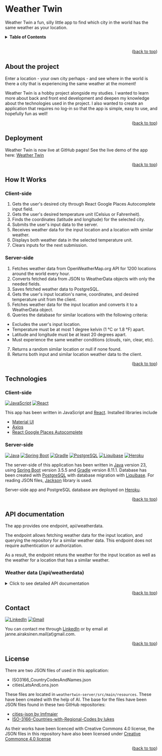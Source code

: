 <a id="readme-top"></a>

# Weather Twin

Weather Twin a fun, silly little app to find which city in the world has the same weather as your location.
<br>
<details>
<summary><b>Table of Contents</b></summary>
  <ol>
    <li>
        <a href="#about-the-project">About the project</a>
    </li>
    <li>
        <a href="#deployment">Deployment</a>
    </li>
    <li>
        <a href="#how-it-works">How it works</a>
    </li>     
    <li>
        <a href="#technologies">Technologies</a>
    </li>
    <li>
        <a href="#api-documentation">API documentation</a>
    </li>
    <li>
        <a href="#contact">Contact</a>
    </li>
    <li>
        <a href="#license">License</a>
    </li>
  </ol>
</details><br>

<p align="right">(<a href="#readme-top">back to top</a>)</p>

## About the project
Enter a location - your own city perhaps - and see where in the world is there a city that is experiencing the same weather at the moment!

Weather Twin is a hobby project alongside my studies. I wanted to learn more about back and front end development and deepen my knowledge about the technologies used in the project. I also wanted to create an application that requires no log-in so that the app is simple, easy to use, and hopefully fun as well!

<p align="right">(<a href="#readme-top">back to top</a>)</p>

## Deployment

Weather Twin is now live at GitHub pages! See the live demo of the app here: [Weather Twin](https://devaajanne.github.io/weathertwin/)

<p align="right">(<a href="#readme-top">back to top</a>)</p>

## How It Works

### Client-side
1) Gets the user's desired city through React Google Places Autocomplete input field.
2) Gets the user's desired temperature unit (Celsius or Fahrenheit).
3) Finds the coordinates (latitude and longitude) for the selected city.
4) Submits the user's input data to the server.
5) Receives weather data for the input location and a location with similar weather.
5) Displays both weather data in the selected temperature unit.
6) Clears inputs for the next submission.

### Server-side
1) Fetches weather data from OpenWeatherMap.org API for 1200 locations around the world every hour.
2) Converts fetched data from JSON to WeatherData objects with only the needed fields.
3) Saves fetched weather data to PostgreSQL.
4) Gets the user's input location's name, coordinates, and desired temperature unit from the client.
5) Fetches weather data for the input location and converts it to a WeatherData object.
6) Queries the database for similar locations with the following criteria:
- Excludes the user's input location.
- Temperature must be at most 1 degree kelvin (1 °C or 1.8 °F) apart.
- Latitude and longitude must be at least 20 degrees apart.
- Must experience the same weather conditions (clouds, rain, clear, etc).
7) Returns a random similar location or null if none found.
8) Returns both input and similar location weather data to the client.

<p align="right">(<a href="#readme-top">back to top</a>)</p>

## Technologies

### Client-side

[![JavaScript][javascript-logo]][javascript-url]
[![React][react-logo]][react-url]


This app has been written in JavaScript and [React](https://react.dev/). Installed libraries include

- [Material UI](https://mui.com/material-ui/)
- [Axios](https://www.npmjs.com/package/axios)
- [React Google Places Autocomplete](https://www.npmjs.com/package/react-google-places-autocomplete)


### Server-side
[![Java][java-logo]][java-url]
[![Spring Boot][spring-logo]][spring-url]
[![Gradle][gradle-logo]][gradle-url]
[![PostgreSQL][postgres-logo]][postgres-url]
[![Liquibase][liquibase-logo]][liquibase-url]
[![Heroku][heroku-logo]][heroku-url]

The server-side of this application has been written in [Java](https://www.java.com/en/) version 23, using [Spring Boot](https://spring.io/projects/spring-boot) version 3.5.5 and [Gradle](https://gradle.org/) version 8.11.1. Database has been created with [PostgreSQL](https://www.postgresql.org/) with database migration with [Liquibase](https://www.liquibase.com/). For reading JSON files, [Jackson](https://github.com/FasterXML/jackson) library is used.

Server-side app and PostgreSQL database are deployed on [Heroku](https://www.heroku.com/).

<p align="right">(<a href="#readme-top">back to top</a>)</p>

## API documentation

The app provides one endpoint, api/weatherdata.

The endpoint allows fetching weather data for the input location, and querying the repository for a similar weather data. This endpoint does not require authentication or authorization.

As a result, the endpoint retuns the weather for the input location as well as the weather for a location that has a similar weather.

### Weather data (/api/weatherdata)

<details>
<summary>Click to see detailed API documentation</summary>

**URL** : `/api/weatherdata`

**Method** : `POST`

**Auth required** : No

**Path parameters** : None

**Request body content** :

The request body should be a JSON object. It must include the following fields:

| Field        | Type   | Required | Description                                                                                        |
| ------------ | ------ | -------- | -------------------------------------------------------------------------------------------------- |
| `cityName`   | String | YES      | The name of the input city. Can include the city's country, separated by comma.                    |
| `cityCoords` | JSON   | YES      | The coordinates of the city. Must include `lat` and `lon` fields and their values as float/double. |
| `unit`       | String | YES      | Response unit. Must be `standard`/`null`/empty, `metric`, or `imperial`.                           |

#### Example request

`POST /api/weatherdata`

```json
{
  "cityName": "Helsinki, Finland",
  "cityCoords": { "lat": 60.16985569999999, "lon": 24.938379 },
  "unit": "metric"
}
```

### Success reponses

**Condition** : Data provided in the body is valid and a similar location has been found.

**Code** : `200 OK`

**Content example** : Returns a JSON object with two properties: `inputLocation` and `similarLocation`. Both include the weather data for their respective locations. `temp` is in the unit given in the body.

```json
{
  "similarLocation": {
    "city": "Fareydūnshahr",
    "countryCode": "IR",
    "countryName": "Iran",
    "id": 134601,
    "lat": 32.941,
    "lon": 50.121,
    "temp": -5.6,
    "tempUnit": "°C",
    "weatherGroup": "Clouds",
    "weatherIcon": "03d"
  },
  "inputLocation": {
    "city": "Helsinki",
    "countryCode": "FI",
    "countryName": "Finland",
    "id": 658225,
    "lat": 60.1675,
    "lon": 24.9427,
    "temp": -5.4,
    "tempUnit": "°C",
    "weatherGroup": "Clouds",
    "weatherIcon": "03d"
  }
}
```

**Condition** : Data provided in the body is valid but a similar location has not been found.

**Code** : `200 OK`

**Content example** : Returns a JSON object with two properties: `inputLocation` and `similarLocation`. Only the `inputLocation` contains its respective weather data, whereas `similarLocation` is `null`. `temp` is in the unit given in the body.

```json
{
  "similarLocation": null,
  "inputLocation": {
    "city": "Helsinki",
    "countryCode": "FI",
    "countryName": "Finland",
    "id": 658225,
    "lat": 60.1675,
    "lon": 24.9427,
    "temp": -5.4,
    "tempUnit": "°C",
    "weatherGroup": "Clouds",
    "weatherIcon": "03d"
  }
}
```

</details>

<p align="right">(<a href="#readme-top">back to top</a>)</p>

## Contact

[![LinkedIn][linkedin-logo]][linkedin-url]
[![Gmail][gmail-logo]][gmail-url]

You can contact me through [LinkedIn](https://www.linkedin.com/in/janair/) or by email at janne.airaksinen.mail(at)gmail.com.

<p align="right">(<a href="#readme-top">back to top</a>)</p>

## License

There are two JSON files of used in this application:

- ISO3166_CountryCodesAndNames.json
- citiesLatsAndLons.json

These files are located in `weathertwin-server/src/main/resources`. These have been created with the help of AI. The base for the files have been JSON files found in these two GitHub repositories:

- [cities-json by lmfmaier](https://github.com/lmfmaier/cities-json)
- [ISO-3166-Countries-with-Regional-Codes by lukes](https://github.com/lukes/ISO-3166-Countries-with-Regional-Codes)

As their works have been licenced with Creative Commons 4.0 license, the JSON files in this repository have also been licensed under [Creative Commonce 4.0 license](https://creativecommons.org/licenses/by-sa/4.0/)

<p align="right">(<a href="#readme-top">back to top</a>)</p>


[linkedin-logo]: https://img.shields.io/badge/linkedin-%230077B5.svg?style=for-the-badge&logo=linkedin&logoColor=white
[linkedin-url]: https://www.linkedin.com/in/janair/
[gmail-logo]: https://img.shields.io/badge/Gmail-D14836?style=for-the-badge&logo=gmail&logoColor=white
[gmail-url]: mailto:janne.airaksinen.mail@gmail.com

[java-logo]: https://img.shields.io/badge/Java-%23ED8B00.svg?logo=openjdk&logoColor=white&style=for-the-badge
[java-url]: https://www.java.com/en/
[spring-logo]: https://img.shields.io/badge/Spring%20Boot-6DB33F?style=for-the-badge&logo=springboot&logoColor=white
[spring-url]: https://spring.io/
[gradle-logo]: https://img.shields.io/badge/Gradle-02303A?style=for-the-badge&logo=Gradle&logoColor=white
[gradle-url]: https://gradle.org/
[heroku-logo]: https://img.shields.io/badge/Heroku-430098?logo=heroku&logoColor=fffe&style=for-the-badge
[heroku-url]: https://www.heroku.com/
[postgres-logo]: https://img.shields.io/badge/postgresql-4169e1?style=for-the-badge&logo=postgresql&logoColor=white
[postgres-url]: https://www.postgresql.org/
[liquibase-logo]: https://img.shields.io/badge/Liquibase-2962FF?style=for-the-badge&logo=Liquibase&logoColor=white
[liquibase-url]: https://www.liquibase.com/

[javascript-logo]: https://img.shields.io/badge/JavaScript-F7DF1E?logo=javascript&logoColor=000&style=for-the-badge
[javascript-url]: https://developer.mozilla.org/en-US/docs/Web/JavaScript
[react-logo]: https://img.shields.io/badge/React-%2320232a.svg?logo=react&logoColor=%2361DAFB&style=for-the-badge
[react-url]: https://react.dev/


